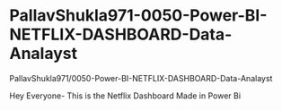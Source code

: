 # PallavShukla971-0050-Power-BI-NETFLIX-DASHBOARD-Data-Analayst
PallavShukla971/0050-Power-BI-NETFLIX-DASHBOARD-Data-Analayst


Hey Everyone- This is the Netflix Dashboard Made in Power Bi
